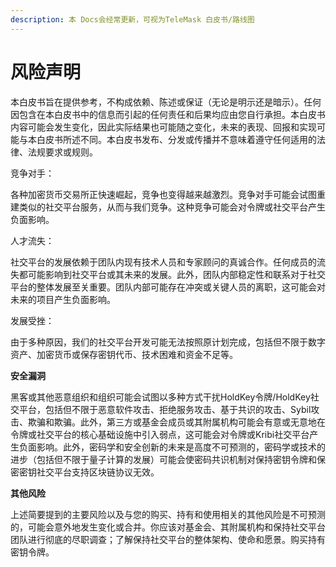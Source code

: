 ```yaml
---
description: 本 Docs会经常更新，可视为TeleMask 白皮书/路线图
---
```


# 风险声明

本白皮书旨在提供参考，不构成依赖、陈述或保证（无论是明示还是暗示）。任何因包含在本白皮书中的信息而引起的任何责任和后果均应由您自行承担。本白皮书内容可能会发生变化，因此实际结果也可能随之变化，未来的表现、回报和实现可能与本白皮书所述不同。本白皮书发布、分发或传播并不意味着遵守任何适用的法律、法规要求或规则。



竞争对手：

各种加密货币交易所正快速崛起，竞争也变得越来越激烈。竞争对手可能会试图重建类似的社交平台服务，从而与我们竞争。这种竞争可能会对令牌或社交平台产生负面影响。

人才流失：

社交平台的发展依赖于团队内现有技术人员和专家顾问的真诚合作。任何成员的流失都可能影响到社交平台或其未来的发展。此外，团队内部稳定性和联系对于社交平台的整体发展至关重要。团队内部可能存在冲突或关键人员的离职，这可能会对未来的项目产生负面影响。

发展受挫：

由于多种原因，我们的社交平台开发可能无法按照原计划完成，包括但不限于数字资产、加密货币或保存密钥代币、技术困难和资金不足等。

&#x20;



**安全漏洞**

&#x20;

黑客或其他恶意组织和组织可能会试图以多种方式干扰HoldKey令牌/HoldKey社交平台，包括但不限于恶意软件攻击、拒绝服务攻击、基于共识的攻击、Sybil攻击、欺骗和欺骗。此外，第三方或基金会成员或其附属机构可能会有意或无意地在令牌或社交平台的核心基础设施中引入弱点，这可能会对令牌或Kribi社交平台产生负面影响。此外，密码学和安全创新的未来是高度不可预测的，密码学或技术的进步（包括但不限于量子计算的发展）可能会使密码共识机制对保持密钥令牌和保密密钥社交平台支持区块链协议无效。

&#x20;

&#x20;

**其他风险**

&#x20;

上述简要提到的主要风险以及与您的购买、持有和使用相关的其他风险是不可预测的，可能会意外地发生变化或合并。你应该对基金会、其附属机构和保持社交平台团队进行彻底的尽职调查；了解保持社交平台的整体架构、使命和愿景。购买持有密钥令牌。
